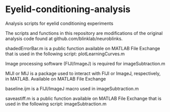 # Eyelid-conditioning-analysis
Analysis scripts for eyelid conditioning experiments

The scripts and functions in this repository are modifications of the original analysis code found at github.com/blinklab/neuroblinks. 

shadedErrorBar.m is a public function available on MATLAB File Exchange that is used in the following script: plotLearningCurves.m


Image processing software (FIJI/ImageJ) is required for imageSubtraction.m

MIJI or MIJ is a package used to interact with FIJI or ImageJ, respectively, in MATLAB. Available on MATLAB File Exchange

baseline.ijm is a FIJI/ImageJ macro used in imageSubtraction.m

saveastiff.m is a public function available on MATLAB File Exchange that is used in the following script: imageSubtraction.m

